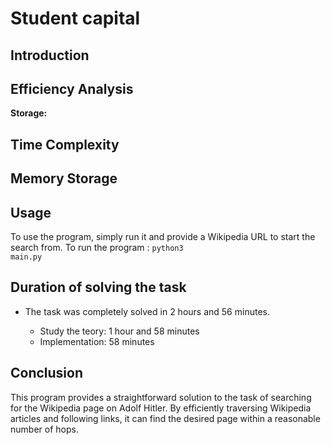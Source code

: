 # Student capital

## Introduction
<p>

</p>

## Efficiency Analysis
**Storage:** 

## Time Complexity


## Memory Storage

## Usage
To use the program, simply run it and provide a Wikipedia URL to start the search from.
To run the program : <code>python3 main.py</code>

## Duration of solving the task
- The task was completely solved in 2 hours and 56 minutes. </p>
    - Study the teory: 1 hour and 58 minutes
    - Implementation: 58 minutes

## Conclusion
This program provides a straightforward solution to the task of searching for the Wikipedia page on Adolf Hitler. By efficiently traversing Wikipedia articles and following links, it can find the desired page within a reasonable number of hops.